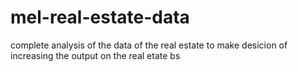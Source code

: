 # mel-real-estate-data
complete  analysis of the data of the real estate to make desicion of increasing the output on the real etate bs
